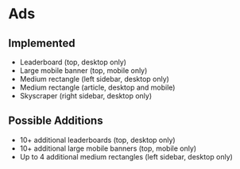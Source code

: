 # Ads

## Implemented

- Leaderboard (top, desktop only)
- Large mobile banner (top, mobile only)
- Medium rectangle (left sidebar, desktop only)
- Medium rectangle (article, desktop and mobile)
- Skyscraper (right sidebar, desktop only)

## Possible Additions

- 10+ additional leaderboards (top, desktop only)
- 10+ additional large mobile banners (top, mobile only)
- Up to 4 additional medium rectangles (left sidebar, desktop only)

